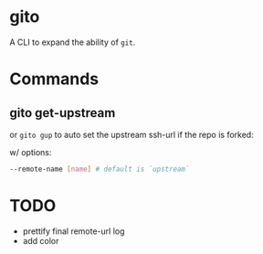 # gito
A CLI to expand the ability of `git`.

# Commands

## gito get-upstream
or `gito gup`  to auto set the upstream ssh-url if the repo is forked:

w/ options:
```bash
--remote-name [name] # default is `upstream`
```







# TODO
- prettify final remote-url log
- add color